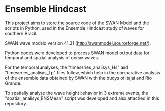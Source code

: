 # Ensemble Hindcast

This project aims to store the source code of the SWAN Model and the scripts in Python, used in the Ensemble Hindcast study of waves for southern Brazil.

SWAN wave modelo version 41.31 (http://swanmodel.sourceforge.net/).

Python codes were developed to process SWAN model output data for temporal and spatial analysis of ocean waves.

For the temporal analyses, the "timeseries_analisys_Hs" and "timeseries_analisys_Tp" files follow, which help in the comparative analysis of the ensemble data obtained by SWAN with the buoys of Itajaí and Rio Grande.

To spatially analyze the wave height behavior in 3 extreme events, the "spatial_analisys_ENSMean" script was developed and also attached in this repository.
